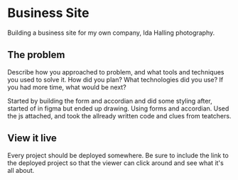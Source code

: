 # Business Site

Building a business site for my own company, Ida Halling photography.

## The problem

Describe how you approached to problem, and what tools and techniques you used to solve it. How did you plan? What technologies did you use? If you had more time, what would be next?

Started by building the form and accordian and did some styling after, started of in figma but ended up drawing. 
Using forms and accordian. Used the js attached, and took the allready written code and clues from teatchers. 

## View it live


Every project should be deployed somewhere. Be sure to include the link to the deployed project so that the viewer can click around and see what it's all about.
